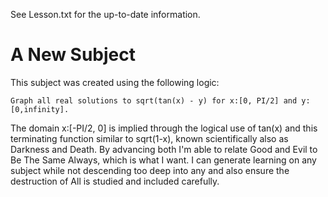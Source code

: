 See Lesson.txt for the up-to-date information.

# A New Subject

This subject was created using the following logic:
    
    Graph all real solutions to sqrt(tan(x) - y) for x:[0, PI/2] and y:[0,infinity].
    
The domain x:[-PI/2, 0] is implied through the logical use of tan(x) and this terminating function similar to sqrt(1-x), known scientifically also as Darkness and Death. By advancing both I'm able to relate Good and Evil to Be The Same Always, which is what I want. I can generate learning on any subject while not descending too deep into any and also ensure the destruction of All is studied and included carefully.